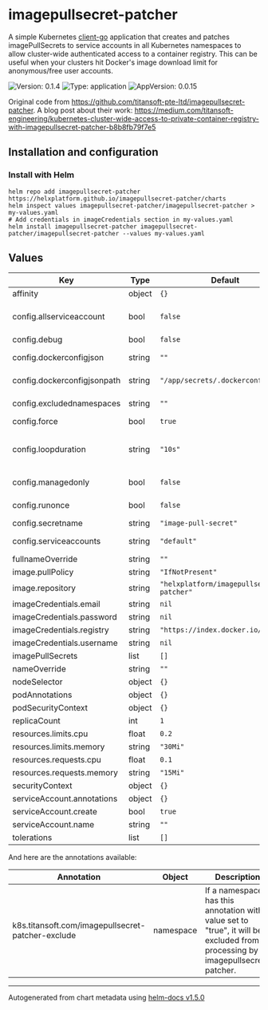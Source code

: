 # imagepullsecret-patcher

A simple Kubernetes [client-go](https://github.com/kubernetes/client-go) application that creates and patches imagePullSecrets to service accounts in all Kubernetes namespaces to allow cluster-wide authenticated access to a container registry.  This can be useful when your clusters hit Docker's image download limit for anonymous/free user accounts.

![Version: 0.1.4](https://img.shields.io/badge/Version-0.1.4-informational?style=flat-square) ![Type: application](https://img.shields.io/badge/Type-application-informational?style=flat-square) ![AppVersion: 0.0.15](https://img.shields.io/badge/AppVersion-0.0.15-informational?style=flat-square)

Original code from https://github.com/titansoft-pte-ltd/imagepullsecret-patcher.
A blog post about their work: https://medium.com/titansoft-engineering/kubernetes-cluster-wide-access-to-private-container-registry-with-imagepullsecret-patcher-b8b8fb79f7e5

## Installation and configuration

### Install with Helm
```
helm repo add imagepullsecret-patcher https://helxplatform.github.io/imagepullsecret-patcher/charts
helm inspect values imagepullsecret-patcher/imagepullsecret-patcher > my-values.yaml
# Add credentials in imageCredentials section in my-values.yaml
helm install imagepullsecret-patcher imagepullsecret-patcher/imagepullsecret-patcher --values my-values.yaml
```

## Values

| Key | Type | Default | Description |
|-----|------|---------|-------------|
| affinity | object | `{}` |  |
| config.allserviceaccount | bool | `false` | if true, list and patch all service accounts and the -servicesaccounts argument is ignored |
| config.debug | bool | `false` | show DEBUG logs |
| config.dockerconfigjson | string | `""` | json credential for authenicating container registry |
| config.dockerconfigjsonpath | string | `"/app/secrets/.dockerconfigjson"` | path for of mounted json credentials for dynamic secret management |
| config.excludednamespaces | string | `""` | comma-separated namespaces excluded from processing |
| config.force | bool | `true` | overwrite secrets when they do not match |
| config.loopduration | string | `"10s"` | duration string which defines how often namespaces are checked, see https://golang.org/pkg/time/#ParseDuration for more examples |
| config.managedonly | bool | `false` | only modify secrets which were created by imagepullsecret |
| config.runonce | bool | `false` | run the update loop once, allowing for cronjob scheduling if desired |
| config.secretname | string | `"image-pull-secret"` | name of managed secrets |
| config.serviceaccounts | string | `"default"` | comma-separated list of serviceaccounts to patch |
| fullnameOverride | string | `""` |  |
| image.pullPolicy | string | `"IfNotPresent"` |  |
| image.repository | string | `"helxplatform/imagepullsecret-patcher"` |  |
| imageCredentials.email | string | `nil` | email for registry |
| imageCredentials.password | string | `nil` | password for registry |
| imageCredentials.registry | string | `"https://index.docker.io/v1/"` | default image registry |
| imageCredentials.username | string | `nil` | username for registry |
| imagePullSecrets | list | `[]` |  |
| nameOverride | string | `""` |  |
| nodeSelector | object | `{}` |  |
| podAnnotations | object | `{}` |  |
| podSecurityContext | object | `{}` |  |
| replicaCount | int | `1` |  |
| resources.limits.cpu | float | `0.2` |  |
| resources.limits.memory | string | `"30Mi"` |  |
| resources.requests.cpu | float | `0.1` |  |
| resources.requests.memory | string | `"15Mi"` |  |
| securityContext | object | `{}` |  |
| serviceAccount.annotations | object | `{}` |  |
| serviceAccount.create | bool | `true` |  |
| serviceAccount.name | string | `""` |  |
| tolerations | list | `[]` |  |

And here are the annotations available:

| Annotation                                        | Object    | Description                                                                                                       |
| ------------------------------------------------- | --------- | ----------------------------------------------------------------------------------------------------------------- |
| k8s.titansoft.com/imagepullsecret-patcher-exclude | namespace | If a namespace has this annotation with a value set to "true", it will be excluded from processing by imagepullsecret-patcher. |

----------------------------------------------
Autogenerated from chart metadata using [helm-docs v1.5.0](https://github.com/norwoodj/helm-docs/releases/v1.5.0)

